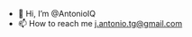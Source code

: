 - 👋 Hi, I’m @AntonioIQ
- 📫 How to reach me j.antonio.tg@gmail.com

<!---
AntonioIQ/AntonioIQ is a ✨ special ✨ repository because its `README.md` (this file) appears on your GitHub profile.
You can click the Preview link to take a look at your changes.
--->
